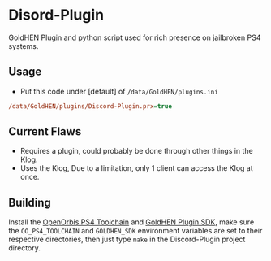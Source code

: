 # Disord-Plugin
GoldHEN Plugin and python script used for rich presence on jailbroken PS4 systems.

## Usage

* Put this code under [default] of `/data/GoldHEN/plugins.ini`
```ini
/data/GoldHEN/plugins/Discord-Plugin.prx=true
```

## Current Flaws
* Requires a plugin, could probably be done through other things in the Klog.
* Uses the Klog, Due to a limitation, only 1 client can access the Klog at once.


## Building

Install the [OpenOrbis PS4 Toolchain](https://github.com/OpenOrbis/OpenOrbis-PS4-Toolchain) and [GoldHEN Plugin SDK](https://github.com/GoldHEN/GoldHEN_Plugins_SDK), make sure the `OO_PS4_TOOLCHAIN` and `GOLDHEN_SDK` environment variables are set to their respective directories, then just type `make` in the Discord-Plugin project directory.

